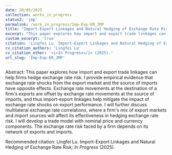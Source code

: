 ```yaml
---
date: 20/05/2025
collection: works_in_progress
status2: 'jmp'
permalink: /work_in_progress/Imp-Exp-ER_JMP
title: "Import-Export Linkages and Natural Hedging of Exchange Rate Risk"
excerpt: "This paper explores how import and export trade linkages can help firms hedge exchange rate risk. I provide empirical evidence that exchange rate shocks from the export market and the source of imports have opposite effects. Exchange rate movements at the destination of a firm's exports are offset by exchange rate movements at the source of imports, and thus import-export linkages help mitigate the impact of exchange rate shocks on export performance. I will further discuss multilateral exchange rate correlations, where a firm's mix of export markets and import sources will affect its effectiveness in hedging exchange rate risk. I will develop a trade model with nominal price and currency components. The exchange rate risk faced by a firm depends on its network of exports and imports."
custom_excerpt: 'true'
citation: 'Lingfei Lu. Import-Export Linkages and Natural Hedging of Exchange Rate Risk;  <i>In Progress</i> (2025).'
cv_citation_authors: 'Lingfei Lu'
cv_citation_other: '<i>In Progress</i> (2025).'
url_slug: 'Imp-Exp-ER_JMP'
---
```

Abstract: This paper explores how import and export trade linkages can help firms hedge exchange rate risk. I provide empirical evidence that exchange rate shocks from the export market and the source of imports have opposite effects. Exchange rate movements at the destination of a firm's exports are offset by exchange rate movements at the source of imports, and thus import-export linkages help mitigate the impact of exchange rate shocks on export performance. I will further discuss multilateral exchange rate correlations, where a firm's mix of export markets and import sources will affect its effectiveness in hedging exchange rate risk. I will develop a trade model with nominal price and currency components. The exchange rate risk faced by a firm depends on its network of exports and imports.

Recommended citation: Lingfei Lu. Import-Export Linkages and Natural Hedging of Exchange Rate Risk;  <i>In Progress</i> (2025).